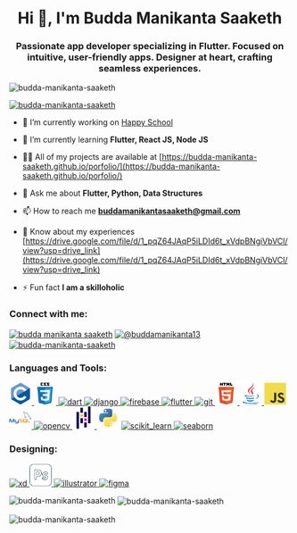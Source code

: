 <h1 align="center">Hi 👋, I'm Budda Manikanta Saaketh</h1>
<h3 align="center">Passionate app developer specializing in Flutter. Focused on intuitive, user-friendly apps. Designer at heart, crafting seamless experiences.</h3>

<p align="left"> <img src="https://komarev.com/ghpvc/?username=budda-manikanta-saaketh&label=Profile%20views&color=0e75b6&style=flat" alt="budda-manikanta-saaketh" /> </p>

<p align="left"> <a href="https://github.com/ryo-ma/github-profile-trophy"><img src="https://github-profile-trophy.vercel.app/?username=budda-manikanta-saaketh" alt="budda-manikanta-saaketh" /></a> </p>

- 🔭 I’m currently working on [Happy School](https://github.com/budda-manikanta-saaketh/happy_school)

- 🌱 I’m currently learning **Flutter, React JS, Node JS**

- 👨‍💻 All of my projects are available at [https://budda-manikanta-saaketh.github.io/porfolio/](https://budda-manikanta-saaketh.github.io/porfolio/)

- 💬 Ask me about **Flutter, Python, Data Structures**

- 📫 How to reach me **buddamanikantasaaketh@gmail.com**

- 📄 Know about my experiences [https://drive.google.com/file/d/1_pqZ64JAqP5iLDId6t_xVdpBNgiVbVCl/view?usp=drive_link](https://drive.google.com/file/d/1_pqZ64JAqP5iLDId6t_xVdpBNgiVbVCl/view?usp=drive_link)

- ⚡ Fun fact **I am a skilloholic**

<h3 align="left">Connect with me:</h3>
<p align="left">
<a href="https://linkedin.com/in/budda manikanta saaketh" target="blank"><img align="center" src="https://raw.githubusercontent.com/rahuldkjain/github-profile-readme-generator/master/src/images/icons/Social/linked-in-alt.svg" alt="budda manikanta saaketh" height="30" width="40" /></a>
<a href="https://www.hackerrank.com/@buddamanikanta13" target="blank"><img align="center" src="https://raw.githubusercontent.com/rahuldkjain/github-profile-readme-generator/master/src/images/icons/Social/hackerrank.svg" alt="@buddamanikanta13" height="30" width="40" /></a>
<a href="https://www.leetcode.com/budda-manikanta-saaketh" target="blank"><img align="center" src="https://raw.githubusercontent.com/rahuldkjain/github-profile-readme-generator/master/src/images/icons/Social/leet-code.svg" alt="budda-manikanta-saaketh" height="30" width="40" /></a>
</p>

<h3 align="left">Languages and Tools:</h3>
<p align="left"> <a href="https://www.cprogramming.com/" target="_blank" rel="noreferrer"> <img src="https://raw.githubusercontent.com/devicons/devicon/master/icons/c/c-original.svg" alt="c" width="40" height="40"/> </a> <a href="https://www.w3schools.com/css/" target="_blank" rel="noreferrer"> <img src="https://raw.githubusercontent.com/devicons/devicon/master/icons/css3/css3-original-wordmark.svg" alt="css3" width="40" height="40"/> </a> <a href="https://dart.dev" target="_blank" rel="noreferrer"> <img src="https://www.vectorlogo.zone/logos/dartlang/dartlang-icon.svg" alt="dart" width="40" height="40"/> </a> <a href="https://www.djangoproject.com/" target="_blank" rel="noreferrer"> <img src="https://cdn.worldvectorlogo.com/logos/django.svg" alt="django" width="40" height="40"/> </a> <a href="https://firebase.google.com/" target="_blank" rel="noreferrer"> <img src="https://www.vectorlogo.zone/logos/firebase/firebase-icon.svg" alt="firebase" width="40" height="40"/> </a> <a href="https://flutter.dev" target="_blank" rel="noreferrer"> <img src="https://www.vectorlogo.zone/logos/flutterio/flutterio-icon.svg" alt="flutter" width="40" height="40"/> </a> <a href="https://git-scm.com/" target="_blank" rel="noreferrer"> <img src="https://www.vectorlogo.zone/logos/git-scm/git-scm-icon.svg" alt="git" width="40" height="40"/> </a> <a href="https://www.w3.org/html/" target="_blank" rel="noreferrer"> <img src="https://raw.githubusercontent.com/devicons/devicon/master/icons/html5/html5-original-wordmark.svg" alt="html5" width="40" height="40"/>  <a href="https://www.java.com" target="_blank" rel="noreferrer"> <img src="https://raw.githubusercontent.com/devicons/devicon/master/icons/java/java-original.svg" alt="java" width="40" height="40"/> </a> <a href="https://developer.mozilla.org/en-US/docs/Web/JavaScript" target="_blank" rel="noreferrer"> <img src="https://raw.githubusercontent.com/devicons/devicon/master/icons/javascript/javascript-original.svg" alt="javascript" width="40" height="40"/> </a> <a href="https://www.mysql.com/" target="_blank" rel="noreferrer"> <img src="https://raw.githubusercontent.com/devicons/devicon/master/icons/mysql/mysql-original-wordmark.svg" alt="mysql" width="40" height="40"/> </a> <a href="https://opencv.org/" target="_blank" rel="noreferrer"> <img src="https://www.vectorlogo.zone/logos/opencv/opencv-icon.svg" alt="opencv" width="40" height="40"/> </a> <a href="https://pandas.pydata.org/" target="_blank" rel="noreferrer"> <img src="https://raw.githubusercontent.com/devicons/devicon/2ae2a900d2f041da66e950e4d48052658d850630/icons/pandas/pandas-original.svg" alt="pandas" width="40" height="40"/> </a> <img src="https://raw.githubusercontent.com/devicons/devicon/master/icons/python/python-original.svg" alt="python" width="40" height="40"/> </a> <a href="https://scikit-learn.org/" target="_blank" rel="noreferrer"> <img src="https://upload.wikimedia.org/wikipedia/commons/0/05/Scikit_learn_logo_small.svg" alt="scikit_learn" width="40" height="40"/> </a> <a href="https://seaborn.pydata.org/" target="_blank" rel="noreferrer"> <img src="https://seaborn.pydata.org/_images/logo-mark-lightbg.svg" alt="seaborn" width="40" height="40"/> </a> 
</p>
<h3 align="left">Designing:</h3>
<p align="left">
  <a href="https://www.adobe.com/products/xd.html" target="_blank" rel="noreferrer"> <img src="https://cdn.worldvectorlogo.com/logos/adobe-xd.svg" alt="xd" width="40" height="40"/> </a>
<a href="https://www.photoshop.com/en" target="_blank" rel="noreferrer"> <img src="https://raw.githubusercontent.com/devicons/devicon/master/icons/photoshop/photoshop-line.svg" alt="photoshop" width="40" height="40"/> </a> <a href="https://www.python.org" target="_blank" rel="noreferrer"></a> <a href="https://www.adobe.com/in/products/illustrator.html" target="_blank" rel="noreferrer"> <img src="https://www.vectorlogo.zone/logos/adobe_illustrator/adobe_illustrator-icon.svg" alt="illustrator" width="40" height="40"/> </a><a href="https://www.figma.com/" target="_blank" rel="noreferrer"> <img src="https://www.vectorlogo.zone/logos/figma/figma-icon.svg" alt="figma" width="40" height="40"/> </a> 
</p>
<p><img align="left" src="https://github-readme-stats.vercel.app/api/top-langs?username=budda-manikanta-saaketh&show_icons=true&locale=en&layout=compact" alt="budda-manikanta-saaketh" /></p>

<p>&nbsp;<img align="center" src="https://github-readme-stats.vercel.app/api?username=budda-manikanta-saaketh&show_icons=true&locale=en" alt="budda-manikanta-saaketh" /></p>

<p><img align="center" src="https://github-readme-streak-stats.herokuapp.com/?user=budda-manikanta-saaketh&" alt="budda-manikanta-saaketh" /></p>
